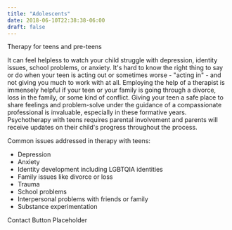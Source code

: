 ```yaml
---
title: "Adolescents"
date: 2018-06-10T22:38:38-06:00
draft: false
---
```


Therapy for teens and pre-teens

It can feel helpless to watch your child struggle with depression, identity issues, school problems, or anxiety. It's hard to know the right thing to say or do when your teen is acting out or sometimes worse - "acting in" - and not giving you much to work with at all. Employing the help of a therapist is immensely helpful if your teen or your family is going through a divorce, loss in the family, or some kind of conflict. Giving your teen a safe place to share feelings and problem-solve under the guidance of a compassionate professional is invaluable, especially in these formative years. Psychotherapy with teens requires parental involvement and parents will receive updates on their child's progress throughout the process. 

Common issues addressed in therapy with teens:

* Depression
* Anxiety
* Identity development including LGBTQIA identities 
* Family issues like divorce or loss
* Trauma
* School problems
* Interpersonal problems with friends or family
* Substance experimentation

Contact Button Placeholder